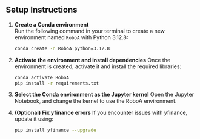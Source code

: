## Setup Instructions

1. **Create a Conda environment**  
   Run the following command in your terminal to create a new environment named `RoboA` with Python 3.12.8:

   ```bash
   conda create -n RoboA python=3.12.8

2. **Activate the environment and install dependencies**
    Once the environment is created, activate it and install the required libraries:

    ```bash
    conda activate RoboA
    pip install -r requirements.txt

3. **Select the Conda environment as the Jupyter kernel**
    Open the Jupyter Notebook, and change the kernel to use the RoboA environment.

4. **(Optional) Fix yfinance errors**
    If you encounter issues with yfinance, update it using:
    
    ```bash
    pip install yfinance --upgrade

